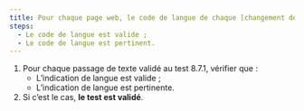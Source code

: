 ```yaml
---
title: Pour chaque page web, le code de langue de chaque [changement de langue](#changement-de-langue) vérifie-t-il ces conditions ?
steps:
  - Le code de langue est valide ;
  - Le code de langue est pertinent.
---
```


1. Pour chaque passage de texte validé au test 8.7.1, vérifier que :
   - L’indication de langue est valide ;
   - L’indication de langue est pertinente.
2. Si c’est le cas, **le test est validé**.
